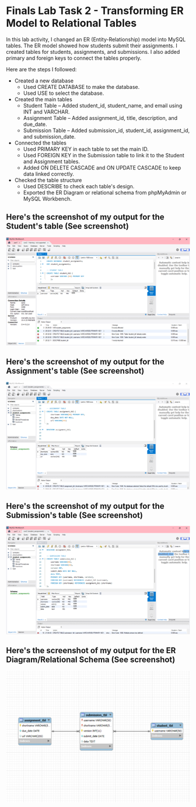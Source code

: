 # Finals Lab Task 2 - Transforming ER Model to Relational Tables
In this lab activity, I changed an ER (Entity-Relationship) model into MySQL tables. The ER model showed how students submit their assignments. I created tables for students, assignments, and submissions. I also added primary and foreign keys to connect the tables properly. 

Here are the steps I followed:
- Created a new database
  - Used CREATE DATABASE to make the database.
  - Used USE to select the database.
- Created the main tables
  - Student Table – Added student_id, student_name, and email using INT and VARCHAR.
  - Assignment Table – Added assignment_id, title, description, and due_date.
  - Submission Table – Added submission_id, student_id, assignment_id, and submission_date.
- Connected the tables
  - Used PRIMARY KEY in each table to set the main ID.
  - Used FOREIGN KEY in the Submission table to link it to the Student and Assignment tables.
  - Added ON DELETE CASCADE and ON UPDATE CASCADE to keep data linked correctly.
- Checked the table structure
  - Used DESCRIBE to check each table's design.
  - Exported the ER Diagram or relational schema from phpMyAdmin or MySQL Workbench.


## Here's the screenshot of my output for the Student's table (See screenshot)
![Sample Output](images/studenttbl.png)
## Here's the screenshot of my output for the Assignment's table (See screenshot)
![Sample Output](images/assignmenttbl.png)
## Here's the screenshot of my output for the Submission's table (See screenshot)
![Sample Output](images/submissiontbl.png)
## Here's the screenshot of my output for the ER Diagram/Relational Schema (See screenshot)
![Sample Output](images/ERDIAGRAM.png)


